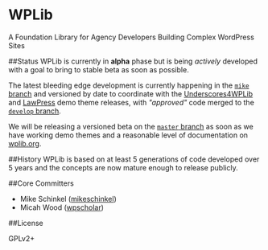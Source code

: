 # WPLib
A Foundation Library for Agency Developers Building Complex WordPress Sites 


##Status
WPLib is currently in **alpha** phase but is being _actively_ developed with a goal to bring to stable beta as soon as possible.  

The latest bleeding edge development is currently happening in the [`mike` branch](https://github.com/wplib/wplib/tree/mike) and versioned by date to coordinate with the [Underscores4WPLib](https://github.com/wplib/underscores4wplib) and [LawPress](https://github.com/wplib/lawpress) demo theme releases, with _"approved"_ code merged to the [`develop` branch](https://github.com/wplib/wplib/tree/develop).

We will be releasing a versioned beta on the [`master` branch](https://github.com/wplib/wplib/tree/master) as soon as we have working demo themes and a reasonable level of documentation on [wplib.org](http://wplib.org).


##History
WPLib is based on at least 5 generations of code developed over 5 years and the concepts are now mature enough to release publicly.

##Core Committers

- Mike Schinkel ([mikeschinkel](https://github.com/mikeschinkel))
- Micah Wood ([wpscholar](https://github.com/wpscholar))

##License 

GPLv2+
